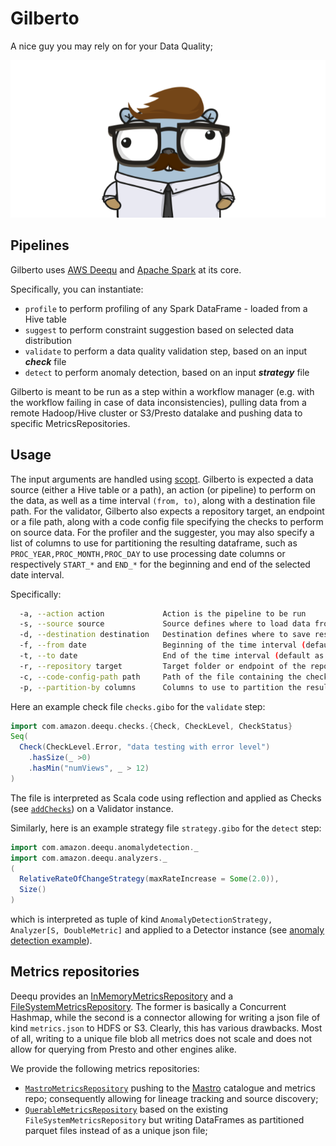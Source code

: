 # Gilberto

A nice guy you may rely on for your Data Quality;

![Gilberto](img/gilberto_wide.png)

## Pipelines

Gilberto uses [AWS Deequ](https://github.com/awslabs/deequ) and [Apache Spark](https://spark.apache.org/) at its core.

Specifically, you can instantiate:
* `profile` to perform profiling of any Spark DataFrame - loaded from a Hive table
* `suggest` to perform constraint suggestion based on selected data distribution
* `validate` to perform a data quality validation step, based on an input ***check*** file
* `detect` to perform anomaly detection, based on an input ***strategy*** file

Gilberto is meant to be run as a step within a workflow manager (e.g. with the workflow failing in case of data inconsistencies), pulling data from a remote Hadoop/Hive cluster or S3/Presto datalake and pushing data to specific MetricsRepositories.

## Usage

The input arguments are handled using [scopt](https://github.com/scopt/scopt). Gilberto is expected a data source (either a Hive table or a path), an action (or pipeline) to perform on the data, as well as a time interval `(from, to)`, along with a destination file path.
For the validator, Gilberto also expects a repository target, an endpoint or a file path, along with a code config file specifying the checks to perform on source data.
For the profiler and the suggester, you may also specify a list of columns to use for partitioning the resulting dataframe,
such as `PROC_YEAR,PROC_MONTH,PROC_DAY` to use processing date columns or respectively `START_*` and `END_*` for the beginning and end of the selected date interval.

Specifically:
```bash
  -a, --action action             Action is the pipeline to be run
  -s, --source source             Source defines where to load data from
  -d, --destination destination   Destination defines where to save results
  -f, --from date                 Beginning of the time interval (default as yyyy-MM-dd)
  -t, --to date                   End of the time interval (default as yyyy-MM-dd)
  -r, --repository target         Target folder or endpoint of the repository
  -c, --code-config-path path     Path of the file containing the checks to instruct the validator
  -p, --partition-by columns      Columns to use to partition the resulting dataframe
```

Here an example check file `checks.gibo` for the `validate` step:
```scala
import com.amazon.deequ.checks.{Check, CheckLevel, CheckStatus}
Seq(
  Check(CheckLevel.Error, "data testing with error level")
    .hasSize(_ >0)
    .hasMin("numViews", _ > 12)
)
```

The file is interpreted as Scala code using reflection and applied as Checks (see [`addChecks`](https://github.com/awslabs/deequ/blob/master/src/main/scala/com/amazon/deequ/VerificationRunBuilder.scala#L86)) on a Validator instance.

Similarly, here is an example strategy file `strategy.gibo` for the `detect` step:
```scala
import com.amazon.deequ.anomalydetection._
import com.amazon.deequ.analyzers._
(
  RelativeRateOfChangeStrategy(maxRateIncrease = Some(2.0)),
  Size()
)
```
which is interpreted as tuple of kind `AnomalyDetectionStrategy, Analyzer[S, DoubleMetric]` and applied to a Detector instance (see [anomaly detection example](https://github.com/awslabs/deequ/blob/master/src/main/scala/com/amazon/deequ/examples/anomaly_detection_example.md)).

## Metrics repositories

Deequ provides an [InMemoryMetricsRepository](https://github.com/awslabs/deequ/blob/master/src/main/scala/com/amazon/deequ/repository/memory/InMemoryMetricsRepository.scala) and a [FileSystemMetricsRepository](https://github.com/awslabs/deequ/blob/master/src/main/scala/com/amazon/deequ/repository/fs/FileSystemMetricsRepository.scala).
The former is basically a Concurrent Hashmap, while the second is a connector allowing for writing a json file of kind `metrics.json` to HDFS or S3. 
Clearly, this has various drawbacks. Most of all, writing to a unique file blob all metrics does not scale and does not allow for querying from Presto and other engines alike.

We provide the following metrics repositories:
* [`MastroMetricsRepository`](https://github.com/pilillo/gilberto/tree/master/src/main/scala/com/amazon/deequ/repository/mastro) pushing to the [Mastro](https://github.com/data-mill-cloud/mastro) catalogue and metrics repo; consequently allowing for lineage tracking and source discovery;
* [`QuerableMetricsRepository`](https://github.com/pilillo/gilberto/tree/master/src/main/scala/com/amazon/deequ/repository/querable) based on the existing `FileSystemMetricsRepository` but writing DataFrames as partitioned parquet files instead of as a unique json file;

